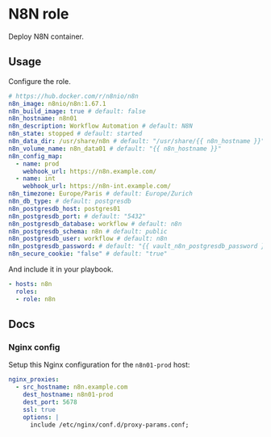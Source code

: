 # N8N role

Deploy N8N container.

## Usage

Configure the role.

```yml
# https://hub.docker.com/r/n8nio/n8n
n8n_image: n8nio/n8n:1.67.1
n8n_build_image: true # default: false
n8n_hostname: n8n01
n8n_description: Workflow Automation # default: N8N
n8n_state: stopped # default: started
n8n_data_dir: /usr/share/n8n # default: "/usr/share/{{ n8n_hostname }}"
n8n_volume_name: n8n_data01 # default: "{{ n8n_hostname }}"
n8n_config_map:
  - name: prod
    webhook_url: https://n8n.example.com/
  - name: int
    webhook_url: https://n8n-int.example.com/
n8n_timezone: Europe/Paris # default: Europe/Zurich
n8n_db_type: # default: postgresdb
n8n_postgresdb_host: postgres01
n8n_postgresdb_port: # default: "5432"
n8n_postgresdb_database: workflow # default: n8n
n8n_postgresdb_schema: n8n # default: public
n8n_postgresdb_user: workflow # default: n8n
n8n_postgresdb_password: # default: "{{ vault_n8n_postgresdb_password }}"
n8n_secure_cookie: "false" # default: "true"
```

And include it in your playbook.

```yml
- hosts: n8n
  roles:
  - role: n8n
```

## Docs

### Nginx config

Setup this Nginx configuration for the `n8n01-prod` host:

```yaml
nginx_proxies:
  - src_hostname: n8n.example.com
    dest_hostname: n8n01-prod
    dest_port: 5678
    ssl: true
    options: |
      include /etc/nginx/conf.d/proxy-params.conf;
```